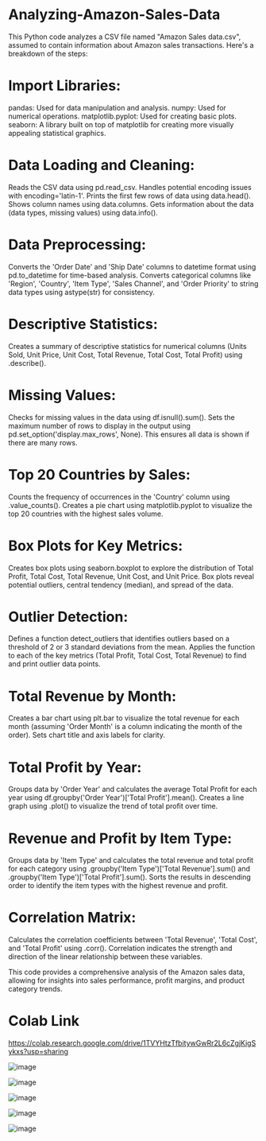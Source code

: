 # Analyzing-Amazon-Sales-Data
This Python code analyzes a CSV file named "Amazon Sales data.csv", assumed to contain information about Amazon sales transactions. Here's a breakdown of the steps:

# Import Libraries:

pandas: Used for data manipulation and analysis.
numpy: Used for numerical operations.
matplotlib.pyplot: Used for creating basic plots.
seaborn: A library built on top of matplotlib for creating more visually appealing statistical graphics.

# Data Loading and Cleaning:

Reads the CSV data using pd.read_csv.
Handles potential encoding issues with encoding='latin-1'.
Prints the first few rows of data using data.head().
Shows column names using data.columns.
Gets information about the data (data types, missing values) using data.info().

# Data Preprocessing:

Converts the 'Order Date' and 'Ship Date' columns to datetime format using pd.to_datetime for time-based analysis.
Converts categorical columns like 'Region', 'Country', 'Item Type', 'Sales Channel', and 'Order Priority' to string data types using astype(str) for consistency.

# Descriptive Statistics:

Creates a summary of descriptive statistics for numerical columns (Units Sold, Unit Price, Unit Cost, Total Revenue, Total Cost, Total Profit) using .describe().

# Missing Values:

Checks for missing values in the data using df.isnull().sum().
Sets the maximum number of rows to display in the output using pd.set_option('display.max_rows', None). This ensures all data is shown if there are many rows.

# Top 20 Countries by Sales:

Counts the frequency of occurrences in the 'Country' column using .value_counts().
Creates a pie chart using matplotlib.pyplot to visualize the top 20 countries with the highest sales volume.

# Box Plots for Key Metrics:

Creates box plots using seaborn.boxplot to explore the distribution of Total Profit, Total Cost, Total Revenue, Unit Cost, and Unit Price.
Box plots reveal potential outliers, central tendency (median), and spread of the data.

# Outlier Detection:

Defines a function detect_outliers that identifies outliers based on a threshold of 2 or 3 standard deviations from the mean.
Applies the function to each of the key metrics (Total Profit, Total Cost, Total Revenue) to find and print outlier data points.

# Total Revenue by Month:

Creates a bar chart using plt.bar to visualize the total revenue for each month (assuming 'Order Month' is a column indicating the month of the order).
Sets chart title and axis labels for clarity.

# Total Profit by Year:

Groups data by 'Order Year' and calculates the average Total Profit for each year using df.groupby('Order Year')['Total Profit'].mean().
Creates a line graph using .plot() to visualize the trend of total profit over time.

# Revenue and Profit by Item Type:

Groups data by 'Item Type' and calculates the total revenue and total profit for each category using .groupby('Item Type')['Total Revenue'].sum() and .groupby('Item Type')['Total Profit'].sum().
Sorts the results in descending order to identify the item types with the highest revenue and profit.

# Correlation Matrix:

Calculates the correlation coefficients between 'Total Revenue', 'Total Cost', and 'Total Profit' using .corr().
Correlation indicates the strength and direction of the linear relationship between these variables.

This code provides a comprehensive analysis of the Amazon sales data, allowing for insights into sales performance, profit margins, and product category trends.

# Colab Link
https://colab.research.google.com/drive/1TVYHtzTfbitywGwRr2L6cZgjKigSykxs?usp=sharing

![image](https://github.com/user-attachments/assets/34ba65c6-4383-4c46-b524-9b54d006bf28)

![image](https://github.com/user-attachments/assets/04cd4e32-9c12-46d0-8773-db0602456d62)

![image](https://github.com/user-attachments/assets/b4e59bb6-0699-42d3-9966-6d6429b4cd5d)

![image](https://github.com/user-attachments/assets/77c889a2-c4f1-466c-aed4-ec879c3903b0)

![image](https://github.com/user-attachments/assets/5dfcf234-7673-4fc6-bbdb-0b0e8ea99d92)













